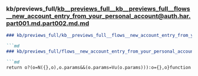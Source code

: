 ### kb/previews_full/kb__previews_full__kb__previews_full__flows__new_account_entry_from_your_personal_account@auth.har.part001.md.part002.md.md

```md
### kb/previews_full/kb__previews_full__flows__new_account_entry_from_your_personal_account@auth.har.part001.md.part002.md

```md
### kb/previews_full/flows__new_account_entry_from_your_personal_account@auth.har.part001.md (part 002)

```md
return o?(o=N({},o),o.params&&(o.params=Vu(o.params))):o={},o}function Co(o,e,i){re
```

```

```

```
